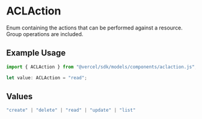 # ACLAction

Enum containing the actions that can be performed against a resource. Group operations are included.

## Example Usage

```typescript
import { ACLAction } from "@vercel/sdk/models/components/aclaction.js";

let value: ACLAction = "read";
```

## Values

```typescript
"create" | "delete" | "read" | "update" | "list"
```